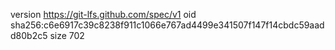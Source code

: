version https://git-lfs.github.com/spec/v1
oid sha256:c6e6917c39c8238f911c1066e767ad4499e341507f147f14cbdc59aadd80b2c5
size 702
